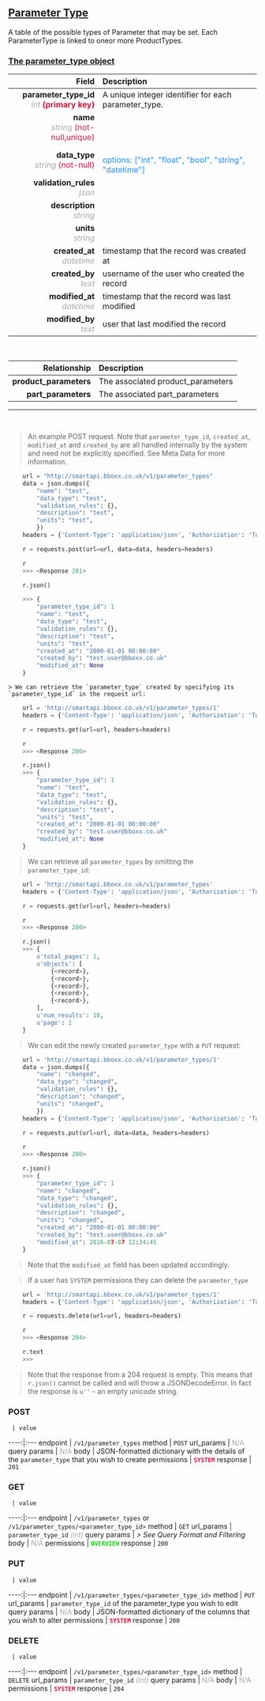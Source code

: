 ## <u>Parameter Type</u>
A table of the possible types of Parameter that may be set. Each ParameterType is linked to oneor more ProductTypes.


### <u>The parameter_type object</u>

Field | Description
------:|:------------
__parameter_type_id__ <br><font color="DarkGray">_int_</font> <font color="Crimson">__(primary key)__</font> | A unique integer identifier for each parameter_type.
__name__ <br><font color="DarkGray">_string_</font> <font color="Crimson">(not-null,unique)</font> | 
__data_type__ <br><font color="DarkGray">_string_</font> <font color="Crimson">(not-null)</font> | <br><font color="DodgerBlue">options: ["int", "float", "bool", "string", "datetime"]</font>
__validation_rules__ <br><font color="DarkGray">_json_</font> <font color="Crimson"></font> | 
__description__ <br><font color="DarkGray">_string_</font> <font color="Crimson"></font> | 
__units__ <br><font color="DarkGray">_string_</font> <font color="Crimson"></font> | 
__created_at__  <br><font color="DarkGray">_datetime_</font> | timestamp that the record was created at
__created_by__  <br><font color="DarkGray">_text_</font>| username of the user who created the record
__modified_at__ <br><font color="DarkGray">_datetime_</font>| timestamp that the record was last modified
__modified_by__ <br><font color="DarkGray">_text_</font>| user that last modified the record

<br>

Relationship | Description
-------------:|:------------
__product_parameters__ | The associated product_parameters
__part_parameters__ | The associated part_parameters


<hr>
<br>

> An example POST request. Note that `parameter_type_id`, `created_at`, `modified_at` and `created_by` are all handled internally by the system and need not be explicitly specified. See Meta Data for more information.

```python
    url = "http://smartapi.bboxx.co.uk/v1/parameter_types"
    data = json.dumps({
		"name": "test",
		"data_type": "test",
		"validation_rules": {},
		"description": "test",
		"units": "test",
		})
    headers = {'Content-Type': 'application/json', 'Authorization': 'Token token=A_VALID_TOKEN'}

    r = requests.post(url=url, data=data, headers=headers)

    r
    >>> <Response 201>

    r.json()

    >>> {
		"parameter_type_id": 1
		"name": "test",
		"data_type": "test",
		"validation_rules": {},
		"description": "test",
		"units": "test",
		"created_at": "2000-01-01 00:00:00"
		"created_by": "test.user@bboxx.co.uk"
		"modified_at": None
	}
```

    > We can retrieve the `parameter_type` created by specifying its `parameter_type_id` in the request url:

```python
    url = 'http://smartapi.bboxx.co.uk/v1/parameter_types/1'
    headers = {'Content-Type': 'application/json', 'Authorization': 'Token token=A_VALID_TOKEN'}

    r = requests.get(url=url, headers=headers)

    r
    >>> <Response 200>

    r.json()
    >>> {
		"parameter_type_id": 1
		"name": "test",
		"data_type": "test",
		"validation_rules": {},
		"description": "test",
		"units": "test",
		"created_at": "2000-01-01 00:00:00"
		"created_by": "test.user@bboxx.co.uk"
		"modified_at": None
	}
```

> We can retrieve all `parameter_types` by omitting the `parameter_type_id`:

```python
    url = 'http://smartapi.bboxx.co.uk/v1/parameter_types'
    headers = {'Content-Type': 'application/json', 'Authorization': 'Token token=A_VALID_TOKEN'}

    r = requests.get(url=url, headers=headers)

    r
    >>> <Response 200>

    r.json()
    >>> {
        u'total_pages': 1,
        u'objects': [
            {<record>},
            {<record>},
            {<record>},
            {<record>},
            {<record>},
        ],
        u'num_results': 10,
        u'page': 1
    }
```

> We can edit the newly created `parameter_type` with a `PUT` request:

```python
    url = 'http://smartapi.bboxx.co.uk/v1/parameter_types/1'
    data = json.dumps({
		"name": "changed",
		"data_type": "changed",
		"validation_rules": {},
		"description": "changed",
		"units": "changed",
		})
    headers = {'Content-Type': 'application/json', 'Authorization': 'Token token=A_VALID_TOKEN'}

    r = requests.put(url=url, data=data, headers=headers)

    r
    >>> <Response 200>

    r.json()
    >>> {
		"parameter_type_id": 1
		"name": "changed",
		"data_type": "changed",
		"validation_rules": {},
		"description": "changed",
		"units": "changed",
		"created_at": "2000-01-01 00:00:00"
		"created_by": "test.user@bboxx.co.uk"
		"modified_at": 2016-07-07 12:34:45
	}
```
> Note that the `modified_at` field has been updated accordingly.

> If a user has `SYSTEM` permissions they can delete the `parameter_type`

```python
    url = 'http://smartapi.bboxx.co.uk/v1/parameter_types/1'
    headers = {'Content-Type': 'application/json', 'Authorization': 'Token token=A_VALID_TOKEN'}

    r = requests.delete(url=url, headers=headers)

    r
    >>> <Response 204>

    r.text
    >>>
```
> Note that the response from a 204 request is empty. This means that `r.json()` cannot be called and will throw a JSONDecodeError. In fact the response is `u''` - an empty unicode string.



### POST
     | value
 ----:|:---
endpoint | `/v1/parameter_types`
method | `POST`
url_params | <font color="DarkGray">N/A</font>
query params | <font color="DarkGray">N/A</font>
body | JSON-formatted dictionary with the details of the `parameter_type` that you wish to create
permissions | <font color="Crimson">__`SYSTEM`__</font>
response | `201`

### GET
     | value
 ----:|:---
endpoint | `/v1/parameter_types` or `/v1/parameter_types/<parameter_type_id>`
method | `GET`
url_params | `parameter_type_id` <font color="DarkGray">_(int)_</font>
query params | *> See Query Format and Filtering*
body | <font color="DarkGray">N/A</font>
permissions | <font color="Jade">__`OVERVIEW`__</font>
response | `200`

### PUT
     | value
 ----:|:---
endpoint | `/v1/parameter_types/<parameter_type_id>`
method | `PUT`
url_params | `parameter_type_id` of the parameter_type you wish to edit
query params | <font color="DarkGray">N/A</font>
body | JSON-formatted dictionary of the columns that you wish to alter
permissions | <font color="Crimson">__`SYSTEM`__</font>
response | `200`

### DELETE
     | value
 ----:|:---
endpoint | `/v1/parameter_types/<parameter_type_id>`
method | `DELETE`
url_params | `parameter_type_id` <font color="DarkGray">_(int)_</font>
query params | <font color="DarkGray">N/A</font>
body | <font color="DarkGray">N/A</font>
permissions | <font color="Crimson">__`SYSTEM`__</font>
response | `204`

    